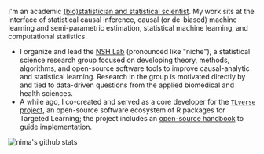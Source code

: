 I'm an academic [(bio)statistician and statistical
scientist](https://nimahejazi.org/about). My work sits at the interface of
statistical causal inference, causal (or de-biased) machine learning and
semi-parametric estimation, statistical machine learning, and computational
statistics.

- I organize and lead the [NSH Lab](https://github.com/nshlab) (pronounced like
  "niche"), a statistical science research group focused on developing theory,
  methods, algorithms, and open-source software tools to improve
  causal-analytic and statistical learning. Research in the group is motivated
  directly by and tied to data-driven questions from the applied biomedical and
  health sciences.
- A while ago, I co-created and served as a core developer for the [`TLverse`
  project](https://github.com/tlverse), an open-source software ecosystem of
  R packages for Targeted Learning; the project includes an [open-source
  handbook](https://tlverse.org/tlverse-handbook) to guide implementation.
  <!--
  The TLverse project is a core component of [Project
  ICTML](https://www.ictml.org/), a scalable platform for machine learning and
  causal inference.
  -->

![nima's github stats](https://github-readme-stats.vercel.app/api?username=nhejazi&show_icons=true&count_private=true&theme=radical)
<!--
![](https://komarev.com/ghpvc/?username=nhejazi&color=blue)
-->
